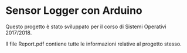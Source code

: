 # Sensor Logger con Arduino

Questo progetto è stato sviluppato per il corso di Sistemi Operativi 2017/2018.

Il file Report.pdf contiene tutte le informazioni relative al progetto stesso.
